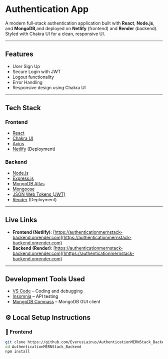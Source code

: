 # Authentication App

A modern full-stack authentication application built with **React**, **Node.js**, and **MongoDB**,and deployed on **Netlify** (frontend) and **Render** (backend). Styled with Chakra UI for a clean, responsive UI.

---

## Features

- User Sign Up
- Secure Login with JWT
- Logout functionality
- Error Handling
- Responsive design using Chakra UI

---

## Tech Stack

### Frontend

- [React](https://reactjs.org/)
- [Chakra UI](https://chakra-ui.com/)
- [Axios](https://axios-http.com/)
- [Netlify](https://www.netlify.com/) (Deployment)

### Backend

- [Node.js](https://nodejs.org/)
- [Express.js](https://expressjs.com/)
- [MongoDB Atlas](https://www.mongodb.com/cloud/atlas)
- [Mongoose](https://mongoosejs.com/)
- [JSON Web Tokens (JWT)](https://jwt.io/)
- [Render](https://render.com/) (Deployment)

---

## Live Links

- **Frontend (Netlify)**: [https://authenticationmernstack-backend.onrender.com](https://authenticationmernstack-backend.onrender.com)
- **Backend (Render)**: [https://authenticationmernstack-backend.onrender.com](hhttps://authenticationmernstack-backend.onrender.com)

---

## Development Tools Used

- [VS Code](https://code.visualstudio.com/) – Coding and debugging
- [Insomnia](https://insomnia.rest/) – API testing
- [MongoDB Compass](https://www.mongodb.com/products/compass) – MongoDB GUI client

## ⚙️ Local Setup Instructions

### 🔐 Frontend

```bash
git clone https://github.com/EverusLainus/AuthenticationMERNStack_Backend.git
cd AuthenticationMERNStack_Backend
npm install
```
